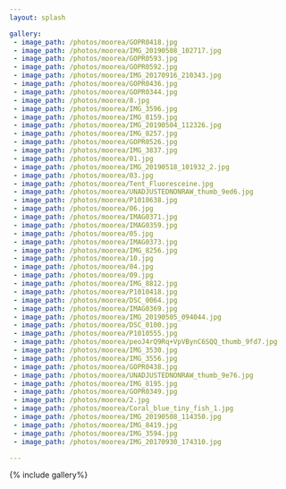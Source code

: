 ```yaml
---
layout: splash 

gallery:
 - image_path: /photos/moorea/GOPR0418.jpg
 - image_path: /photos/moorea/IMG_20190508_102717.jpg
 - image_path: /photos/moorea/GOPR0593.jpg
 - image_path: /photos/moorea/GOPR0592.jpg
 - image_path: /photos/moorea/IMG_20170916_210343.jpg
 - image_path: /photos/moorea/GOPR0436.jpg
 - image_path: /photos/moorea/GOPR0344.jpg
 - image_path: /photos/moorea/8.jpg
 - image_path: /photos/moorea/IMG_3596.jpg
 - image_path: /photos/moorea/IMG_8159.jpg
 - image_path: /photos/moorea/IMG_20190504_112326.jpg
 - image_path: /photos/moorea/IMG_8257.jpg
 - image_path: /photos/moorea/GOPR0526.jpg
 - image_path: /photos/moorea/IMG_3837.jpg
 - image_path: /photos/moorea/01.jpg
 - image_path: /photos/moorea/IMG_20190518_101932_2.jpg
 - image_path: /photos/moorea/03.jpg
 - image_path: /photos/moorea/Tent_Fluoresceine.jpg
 - image_path: /photos/moorea/UNADJUSTEDNONRAW_thumb_9ed6.jpg
 - image_path: /photos/moorea/P1010638.jpg
 - image_path: /photos/moorea/06.jpg
 - image_path: /photos/moorea/IMAG0371.jpg
 - image_path: /photos/moorea/IMAG0359.jpg
 - image_path: /photos/moorea/05.jpg
 - image_path: /photos/moorea/IMAG0373.jpg
 - image_path: /photos/moorea/IMG_8256.jpg
 - image_path: /photos/moorea/10.jpg
 - image_path: /photos/moorea/04.jpg
 - image_path: /photos/moorea/09.jpg
 - image_path: /photos/moorea/IMG_8812.jpg
 - image_path: /photos/moorea/P1010418.jpg
 - image_path: /photos/moorea/DSC_0064.jpg
 - image_path: /photos/moorea/IMAG0369.jpg
 - image_path: /photos/moorea/IMG_20190505_094044.jpg
 - image_path: /photos/moorea/DSC_0100.jpg
 - image_path: /photos/moorea/P1010555.jpg
 - image_path: /photos/moorea/peoJ4rQ9Rq+VpVBynC6SQQ_thumb_9fd7.jpg
 - image_path: /photos/moorea/IMG_3530.jpg
 - image_path: /photos/moorea/IMG_3556.jpg
 - image_path: /photos/moorea/GOPR0438.jpg
 - image_path: /photos/moorea/UNADJUSTEDNONRAW_thumb_9e76.jpg
 - image_path: /photos/moorea/IMG_8195.jpg
 - image_path: /photos/moorea/GOPR0349.jpg
 - image_path: /photos/moorea/2.jpg
 - image_path: /photos/moorea/Coral_blue_tiny_fish_1.jpg
 - image_path: /photos/moorea/IMG_20190508_114350.jpg
 - image_path: /photos/moorea/IMG_8419.jpg
 - image_path: /photos/moorea/IMG_3594.jpg
 - image_path: /photos/moorea/IMG_20170930_174310.jpg

---
```

{% include gallery%}